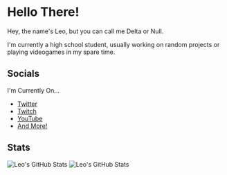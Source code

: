 # Hello There!
Hey, the name's Leo, but you can call me Delta or Null.

I'm currently a high school student, usually working on random projects or playing videogames in my spare time.

## Socials

I'm Currently On...
  - [Twitter](https://twitter.com/thatdeltaproto)
  - [Twitch](https://twitch.tv/deltatheprotogen)
  - [YouTube](https://www.youtube.com/channel/UCR_rDSaMq_2LvlyKfCKS2uw)
  - [And More!](https://linktr.ee/deltaproto)

## Stats
![Leo's GitHub Stats](https://github-readme-stats.vercel.app/api?username=nullpointdev&show_icons=true&theme=gruvbox)
![Leo's GitHub Stats](https://github-readme-stats.vercel.app/api/top-langs?username=nullpointdev&show_icons=true&theme=gruvbox&layout=compact)

<!--
**NullPointDev/NullPointDev** is a ✨ _special_ ✨ repository because its `README.md` (this file) appears on your GitHub profile.

Here are some ideas to get you started:

- 🔭 I’m currently working on ...
- 🌱 I’m currently learning ...
- 👯 I’m looking to collaborate on ...
- 🤔 I’m looking for help with ...
- 💬 Ask me about ...
- 📫 How to reach me: ...
- 😄 Pronouns: ...
- ⚡ Fun fact: ...
-->
